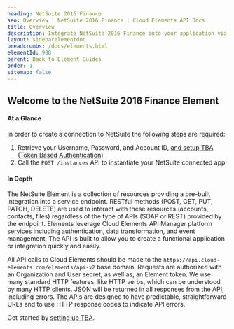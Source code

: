 ```yaml
---
heading: NetSuite 2016 Finance
seo: Overview | NetSuite 2016 Finance | Cloud Elements API Docs
title: Overview
description: Integrate NetSuite 2016 Finance into your application via the Cloud Elements APIs.
layout: sidebarelementdoc
breadcrumbs: /docs/elements.html
elementId: 988
parent: Back to Element Guides
order: 1
sitemap: false
---
```


## Welcome to the NetSuite 2016 Finance Element


#### At a Glance

In order to create a connection to NetSuite the following steps are required:

1. Retrieve your Username, Password, and Account ID, [and setup TBA (Token Based Authentication)](netsuite-2016-finance-endpoint-setup.html)
2. Call the `POST /instances` API to instantiate your NetSuite connected app

#### In Depth

The NetSuite Element is a collection of resources providing a pre-built integration into a service endpoint. RESTful methods (POST, GET, PUT, PATCH, DELETE) are used to interact with these resources (accounts, contacts, files) regardless of the type of APIs (SOAP or REST) provided by the endpoint. Elements leverage Cloud Elements API Manager platform services including authentication, data transformation, and event management.  The API is built to allow you to create a functional application or integration quickly and easily.

All API calls to Cloud Elements should be made to the `https://api.cloud-elements.com/elements/api-v2` base domain. Requests are authorized with an Organization and User secret, as well as, an Element token.  We use many standard HTTP features, like HTTP verbs, which can be understood by many HTTP clients. JSON will be returned in all responses from the API, including errors. The APIs are designed to have predictable, straightforward URLs and to use HTTP response codes to indicate API errors.

Get started by [setting up TBA](netsuite-2016-finance-endpoint-setup.html).
